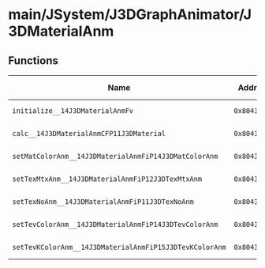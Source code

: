 # main/JSystem/J3DGraphAnimator/J3DMaterialAnm

## Functions

| Name | Address | Match % |
|------|---------|---------|
| `initialize__14J3DMaterialAnmFv` | `0x804375AC` | :x: (0.0%) |
| `calc__14J3DMaterialAnmCFP11J3DMaterial` | `0x80437650` | :x: (0.0%) |
| `setMatColorAnm__14J3DMaterialAnmFiP14J3DMatColorAnm` | `0x80437830` | :x: (0.0%) |
| `setTexMtxAnm__14J3DMaterialAnmFiP12J3DTexMtxAnm` | `0x80437870` | :x: (0.0%) |
| `setTexNoAnm__14J3DMaterialAnmFiP11J3DTexNoAnm` | `0x804378B0` | :x: (0.0%) |
| `setTevColorAnm__14J3DMaterialAnmFiP14J3DTevColorAnm` | `0x804378F0` | :x: (0.0%) |
| `setTevKColorAnm__14J3DMaterialAnmFiP15J3DTevKColorAnm` | `0x80437930` | :x: (0.0%) |